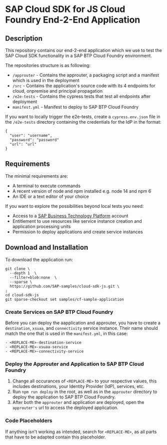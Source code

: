 # SAP Cloud SDK for JS Cloud Foundry End-2-End Application

## Description
This repository contains our end-2-end application which we use to test the SAP Cloud SDK functionality in a SAP BTP Cloud Foundry environment.

The repositories structure is as following:

- `/approuter` - Contains the approuter, a packaging script and a manifest which is used in the deployment
- `/src` - Contains the application's source code with its 4 endpoints for cloud, onpremise and principal propagation
- `/e2e-tests` - Contains the cypress tests that test all endpoints after deployment
- `manifest.yml` - Manifest to deploy to SAP BTP Cloud Foundry

If you want to locally trigger the e2e-tests, create a `cypress.env.json` file in the `/e2e-tests` directory containing the credentials for the IdP in the format:

```
{
  "user": "username",
  "password": "password"
  "url": "url"
}
```

## Requirements
The minimal requirements are:
- A terminal to execute commands
- A recent version of node and npm installed e.g. node 14 and npm 6
- An IDE or a text editor of your choice

If you want to explore the possibilities beyond local tests you need:
- Access to a [SAP Business Technology Platform](https://www.sap.com/products/business-technology-platform.html) account
- Entitlement to use resources like service instance creation and application processing units
- Permission to deploy applications and create service instances

## Download and Installation
To download the application run:

```
git clone \
  --depth 1  \
  --filter=blob:none  \
  --sparse \
  https://github.com/SAP-samples/cloud-sdk-js.git \
;
cd cloud-sdk-js
git sparse-checkout set samples/cf-sample-application
```

### Create Services on SAP BTP Cloud Foundry
Before you can deploy the aapplication and approuter, you have to create a `destination`, `xsuaa`, and `connectivity` service instance.
Their name should match the one that is used in the `manifest.yml`, in this case:

```
- <REPLACE-ME>-destination-service
- <REPLACE-ME>-xsuaa-service
- <REPLACE-ME>-connectivity-service
```

### Deploy the Approuter and Application to SAP BTP Cloud Foundry
1. Change all occurances of `<REPLACE-ME>` to your respective values, this includes destinations, your Identity Provider (IdP), services, etc.
2. Run `npm run deploy` in the root, as well as in the `approuter` directory to deploy the application to SAP BTP Cloud Foundry.
3. After both the `approuter` and application are deployed, open the `approuter's` url to access the deployed application.

### Code Placeholders
If anything isn't working as intended, search for `<REPLACE-ME>`, as all parts that have to be adapted contain this placeholder.
